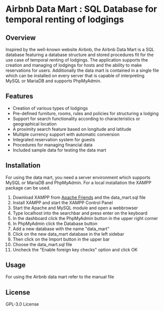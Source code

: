 # Airbnb Data Mart : SQL Database for temporal renting of lodgings

## Overview
Inspired by the well-known website Airbnb, the Airbnb Data Mart is a SQL database featuring a database structure and stored procedures fit for the use case of temporal renting of lodgings.
The application supports the creation and managing of lodgings for hosts and the ability to make reservations for users.
Additionally the data mart is contained in a single file which can be installed on every server that is capable of interpreting MySQL or MariaDB and supports PhpMyAdmin.

## Features
* Creation of various types of lodgings
* Pre-defined furniture, rooms, rules and policies for structuring a lodging
* Support for search functionality according to characteristics or geographical location
* A proximity search feature based on longitude and latitude
* Multiple currency support with automatic conversion
* Integrated reservation system for guests
* Procedures for managing financial data
* Included sample data for testing the data mart

## Installation
For using the data mart, you need a server environment which supports MySQL or MariaDB and PhpMyAdmin. For a local installation the XAMPP package can be used.
1. Download XAMPP from [Apache Friends](https://www.apachefriends.org/) and the data_mart.sql file
2. Install XAMPP and start the XAMPP Control Panel
3. Start the Apache and MySQL module and open a webbrowser
4. Type localhost into the searchbar and press enter on the keyboard
5. In the dashboard click the PhpMyAdmin button in the upper right corner
6. In PhpMyAdmin click the Database button
7. Add a new database with the name "data_mart"
8. Click on the new data_mart database in the left sidebar
9. Then click on the Import button in the upper bar
10. Choose the data_mart.sql file
11. Uncheck the "Enable foreign key checks" option and click OK

## Usage
For using the Airbnb data mart refer to the manual file

## License
GPL-3.0 License
